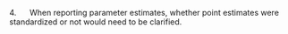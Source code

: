 4.      When reporting parameter estimates, whether point estimates were
standardized or not would need to be clarified.
